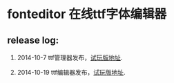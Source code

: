 fonteditor 在线ttf字体编辑器
==========

## release log:

1. 2014-10-7 ttf管理器发布，[试玩版地址](http://mkwiser.sinaapp.com/fonteditor/ttf.html).

2. 2014-10-19 ttf编辑器发布，[试玩版地址](http://mkwiser.sinaapp.com/fonteditor/index.html).